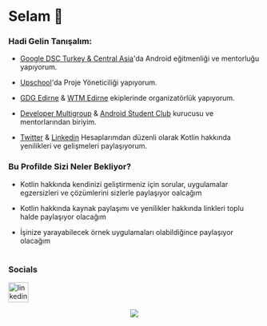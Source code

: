 


# Selam 👋





### Hadi Gelin Tanışalım:

- [Google DSC Turkey & Central Asia](https://www.linkedin.com/company/google-developers-communities-turkey)'da Android eğitmenliği ve mentorluğu yapıyorum.

- [Upschool](https://www.upschool.io/)'da Proje Yöneticiliği yapıyorum. 

- [GDG Edirne](https://www.instagram.com/gdgedirne/) & [WTM Edirne](https://www.upschool.io/)  ekiplerinde organizatörlük yapıyorum.   

- [Developer Multigroup](https://www.youtube.com/channel/UCo8vjYW1ZEzhREWZBRihRRg) & [Android Student Club](https://www.instagram.com/androidstudentclub/) kurucusu ve mentorlarından biriyim.

- [Twitter](https://twitter.com/Aserkanalc) & [Linkedin](https://www.linkedin.com/in/serkanalc/) Hesaplarımdan düzenli olarak Kotlin hakkında yenilikleri ve gelişmeleri paylaşıyorum. 






### Bu Profilde Sizi Neler Bekliyor?

- Kotlin hakkında kendinizi geliştirmeniz için sorular, uygulamalar egzersizleri ve çözümlerini sizlerle paylaşıyor oalcağım

- Kotlin hakkında kaynak paylaşımı ve yenilikler hakkında linkleri toplu halde paylaşıyor olacağım

- İşinize yarayabilecek örnek uygulamaları olabildiğince paylaşıyor olacağım


# 

<h3 align="left">Socials</h3>
<p align="left"> <a href="https://www.linkedin.com/in/serkanalc/" target="_blank"> <img src="https://image.flaticon.com/icons/png/512/174/174857.png" alt="linkedin" width="40" height="40"/>

<p align="center">  
   <img src="https://github-readme-stats.vercel.app/api?username=serkanalc&show_icons=true&theme=tokyonight" />  
   </p>  





